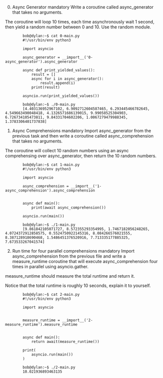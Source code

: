 0. Async Generator
mandatory
Write a coroutine called async_generator that takes no arguments.

The coroutine will loop 10 times, each time asynchronously wait 1 second, then yield a random number between 0 and 10. Use the random module.

            bob@dylan:~$ cat 0-main.py
            #!/usr/bin/env python3

            import asyncio

            async_generator = __import__('0-async_generator').async_generator

            async def print_yielded_values():
                result = []
                async for i in async_generator():
                    result.append(i)
                print(result)

            asyncio.run(print_yielded_values())

            bob@dylan:~$ ./0-main.py
            [4.403136952967102, 6.9092712604587465, 6.293445466782645, 4.549663490048418, 4.1326571686139015, 9.99058525304903, 6.726734105473811, 9.84331704602206, 1.0067279479988345, 1.3783306401737838]

1. Async Comprehensions
mandatory
Import async_generator from the previous task and then write a coroutine called async_comprehension that takes no arguments.

The coroutine will collect 10 random numbers using an async comprehensing over async_generator, then return the 10 random numbers.

            bob@dylan:~$ cat 1-main.py
            #!/usr/bin/env python3

            import asyncio

            async_comprehension = __import__('1-async_comprehension').async_comprehension


            async def main():
                print(await async_comprehension())

            asyncio.run(main())

            bob@dylan:~$ ./1-main.py
            [9.861842105071727, 8.572355293354995, 1.7467182056248265, 4.0724372912858575, 0.5524750922145316, 8.084266576021555, 8.387128918690468, 1.5486451376520916, 7.713335177885325, 7.673533267041574]

2. Run time for four parallel comprehensions
mandatory
Import async_comprehension from the previous file and write a measure_runtime coroutine that will execute async_comprehension four times in parallel using asyncio.gather.

measure_runtime should measure the total runtime and return it.

Notice that the total runtime is roughly 10 seconds, explain it to yourself.

            bob@dylan:~$ cat 2-main.py
            #!/usr/bin/env python3

            import asyncio


            measure_runtime = __import__('2-measure_runtime').measure_runtime


            async def main():
                return await(measure_runtime())

            print(
                asyncio.run(main())
            )

            bob@dylan:~$ ./2-main.py
            10.021936893463135

            
